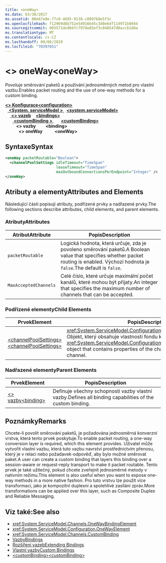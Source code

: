 ```yaml
---
title: <oneWay>
ms.date: 03/30/2017
ms.assetid: 00e67e0e-77c0-4695-9138-c0997b0e5f3c
ms.openlocfilehash: f12969d8b752e54916b45c3d0e64f114971b8944
ms.sourcegitcommit: 093571de904fc7979e85ef3c048547d0accb1d8a
ms.translationtype: MT
ms.contentlocale: cs-CZ
ms.lasthandoff: 09/06/2019
ms.locfileid: "70397651"
---
```

# <a name="oneway"></a><span data-ttu-id="2379e-101">\<> oneWay</span><span class="sxs-lookup"><span data-stu-id="2379e-101">\<oneWay></span></span>
<span data-ttu-id="2379e-102">Povoluje směrování paketů a používání jednosměrných metod pro vlastní vazbu.</span><span class="sxs-lookup"><span data-stu-id="2379e-102">Enables packet routing and the use of one-way methods for a custom binding.</span></span>  
  
<span data-ttu-id="2379e-103">[ **\<> Konfigurace**](../configuration-element.md)</span><span class="sxs-lookup"><span data-stu-id="2379e-103">[**\<configuration>**](../configuration-element.md)</span></span>\
<span data-ttu-id="2379e-104">&nbsp;&nbsp;[ **\<System. serviceModel >** ](system-servicemodel.md)</span><span class="sxs-lookup"><span data-stu-id="2379e-104">&nbsp;&nbsp;[**\<system.serviceModel>**](system-servicemodel.md)</span></span>\
<span data-ttu-id="2379e-105">&nbsp;&nbsp;&nbsp;&nbsp;[ **\<> vazeb**](bindings.md)</span><span class="sxs-lookup"><span data-stu-id="2379e-105">&nbsp;&nbsp;&nbsp;&nbsp;[**\<bindings>**](bindings.md)</span></span>\
<span data-ttu-id="2379e-106">&nbsp;&nbsp;&nbsp;&nbsp;&nbsp;&nbsp;[ **\<customBinding >** ](custombinding.md)</span><span class="sxs-lookup"><span data-stu-id="2379e-106">&nbsp;&nbsp;&nbsp;&nbsp;&nbsp;&nbsp;[**\<customBinding>**](custombinding.md)</span></span>\
<span data-ttu-id="2379e-107">&nbsp;&nbsp;&nbsp;&nbsp;&nbsp;&nbsp;&nbsp;&nbsp; **\<> vazby**</span><span class="sxs-lookup"><span data-stu-id="2379e-107">&nbsp;&nbsp;&nbsp;&nbsp;&nbsp;&nbsp;&nbsp;&nbsp;**\<binding>**</span></span>\
<span data-ttu-id="2379e-108">&nbsp;&nbsp;&nbsp;&nbsp;&nbsp;&nbsp;&nbsp;&nbsp;&nbsp;&nbsp; **\<> oneWay**</span><span class="sxs-lookup"><span data-stu-id="2379e-108">&nbsp;&nbsp;&nbsp;&nbsp;&nbsp;&nbsp;&nbsp;&nbsp;&nbsp;&nbsp;**\<oneWay>**</span></span>  
  
## <a name="syntax"></a><span data-ttu-id="2379e-109">Syntaxe</span><span class="sxs-lookup"><span data-stu-id="2379e-109">Syntax</span></span>  
  
```xml  
<oneWay packetRoutable="Boolean">
  <channelPoolSettings idleTimeout="TimeSpan"
                       leaseTimeout="TimeSpan"
                       maxOutboundConnectionsPerEndpoint="Integer" />
</oneWay>
```  
  
## <a name="attributes-and-elements"></a><span data-ttu-id="2379e-110">Atributy a elementy</span><span class="sxs-lookup"><span data-stu-id="2379e-110">Attributes and Elements</span></span>  
 <span data-ttu-id="2379e-111">Následující části popisují atributy, podřízené prvky a nadřazené prvky.</span><span class="sxs-lookup"><span data-stu-id="2379e-111">The following sections describe attributes, child elements, and parent elements.</span></span>  
  
### <a name="attributes"></a><span data-ttu-id="2379e-112">Atributy</span><span class="sxs-lookup"><span data-stu-id="2379e-112">Attributes</span></span>  
  
|<span data-ttu-id="2379e-113">Atribut</span><span class="sxs-lookup"><span data-stu-id="2379e-113">Attribute</span></span>|<span data-ttu-id="2379e-114">Popis</span><span class="sxs-lookup"><span data-stu-id="2379e-114">Description</span></span>|  
|---------------|-----------------|  
|`packetRoutable`|<span data-ttu-id="2379e-115">Logická hodnota, která určuje, zda je povoleno směrování paketů.</span><span class="sxs-lookup"><span data-stu-id="2379e-115">A Boolean value that specifies whether packet routing is enabled.</span></span> <span data-ttu-id="2379e-116">Výchozí hodnota je `false`.</span><span class="sxs-lookup"><span data-stu-id="2379e-116">The default is `false`.</span></span>|  
|`MaxAcceptedChannels`|<span data-ttu-id="2379e-117">Celé číslo, které určuje maximální počet kanálů, které mohou být přijaty.</span><span class="sxs-lookup"><span data-stu-id="2379e-117">An integer that specifies the maximum number of channels that can be accepted.</span></span>|  
  
### <a name="child-elements"></a><span data-ttu-id="2379e-118">Podřízené elementy</span><span class="sxs-lookup"><span data-stu-id="2379e-118">Child Elements</span></span>  
  
|<span data-ttu-id="2379e-119">Prvek</span><span class="sxs-lookup"><span data-stu-id="2379e-119">Element</span></span>|<span data-ttu-id="2379e-120">Popis</span><span class="sxs-lookup"><span data-stu-id="2379e-120">Description</span></span>|  
|-------------|-----------------|  
|[<span data-ttu-id="2379e-121">\<channelPoolSettings></span><span class="sxs-lookup"><span data-stu-id="2379e-121">\<channelPoolSettings></span></span>](channelpoolsettings.md)|<span data-ttu-id="2379e-122"><xref:System.ServiceModel.Configuration.ChannelPoolSettingsElement> Objekt, který obsahuje vlastnosti fondu kanálů pro aktuální kanál.</span><span class="sxs-lookup"><span data-stu-id="2379e-122">A <xref:System.ServiceModel.Configuration.ChannelPoolSettingsElement> object that contains properties of the channel pool for the current channel.</span></span>|  
  
### <a name="parent-elements"></a><span data-ttu-id="2379e-123">Nadřazené elementy</span><span class="sxs-lookup"><span data-stu-id="2379e-123">Parent Elements</span></span>  
  
|<span data-ttu-id="2379e-124">Prvek</span><span class="sxs-lookup"><span data-stu-id="2379e-124">Element</span></span>|<span data-ttu-id="2379e-125">Popis</span><span class="sxs-lookup"><span data-stu-id="2379e-125">Description</span></span>|  
|-------------|-----------------|  
|[<span data-ttu-id="2379e-126">\<> vazby</span><span class="sxs-lookup"><span data-stu-id="2379e-126">\<binding></span></span>](../../../misc/binding.md)|<span data-ttu-id="2379e-127">Definuje všechny schopnosti vazby vlastní vazby.</span><span class="sxs-lookup"><span data-stu-id="2379e-127">Defines all binding capabilities of the custom binding.</span></span>|  
  
## <a name="remarks"></a><span data-ttu-id="2379e-128">Poznámky</span><span class="sxs-lookup"><span data-stu-id="2379e-128">Remarks</span></span>  
 <span data-ttu-id="2379e-129">Chcete-li povolit směrování paketů, je požadována jednosměrná konverzní vrstva, která tento prvek poskytuje.</span><span class="sxs-lookup"><span data-stu-id="2379e-129">To enable packet routing, a one-way conversion layer is required, which this element provides.</span></span> <span data-ttu-id="2379e-130">Uživatel může vytvořit vlastní vazbu, která tuto vazbu navrství prostřednictvím přenosu, který je v relaci nebo požadavek-odpověď, aby bylo možné směrovat paket.</span><span class="sxs-lookup"><span data-stu-id="2379e-130">A user can create a custom binding that layers this binding over a session-aware or request-reply transport to make it packet routable.</span></span> <span data-ttu-id="2379e-131">Tento prvek je také užitečný, pokud chcete zveřejnit jednosměrné metody v nativním režimu.</span><span class="sxs-lookup"><span data-stu-id="2379e-131">This element is also useful when you want to expose one-way methods in a more native fashion.</span></span> <span data-ttu-id="2379e-132">Pro tuto vrstvu lze použít více transformací, jako je kompozitní duplexní a spolehlivé zasílání zpráv.</span><span class="sxs-lookup"><span data-stu-id="2379e-132">More transformations can be applied over this layer, such as Composite Duplex and Reliable Messaging.</span></span>  
  
## <a name="see-also"></a><span data-ttu-id="2379e-133">Viz také:</span><span class="sxs-lookup"><span data-stu-id="2379e-133">See also</span></span>

- <xref:System.ServiceModel.Channels.OneWayBindingElement>
- <xref:System.ServiceModel.Configuration.OneWayElement>
- <xref:System.ServiceModel.Channels.CustomBinding>
- [<span data-ttu-id="2379e-134">Vazby</span><span class="sxs-lookup"><span data-stu-id="2379e-134">Bindings</span></span>](../../../wcf/bindings.md)
- [<span data-ttu-id="2379e-135">Rozšíření vazeb</span><span class="sxs-lookup"><span data-stu-id="2379e-135">Extending Bindings</span></span>](../../../wcf/extending/extending-bindings.md)
- [<span data-ttu-id="2379e-136">Vlastní vazby</span><span class="sxs-lookup"><span data-stu-id="2379e-136">Custom Bindings</span></span>](../../../wcf/extending/custom-bindings.md)
- [<span data-ttu-id="2379e-137">\<customBinding></span><span class="sxs-lookup"><span data-stu-id="2379e-137">\<customBinding></span></span>](custombinding.md)
